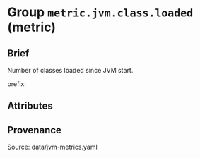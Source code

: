 # Group `metric.jvm.class.loaded` (metric)

## Brief

Number of classes loaded since JVM start.

prefix: 

## Attributes



## Provenance

Source: data/jvm-metrics.yaml


